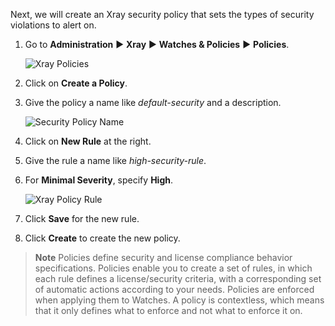 Next, we will create an Xray security policy that sets the types of security violations to alert on.

1. Go to **Administration** ► **Xray** ► **Watches & Policies** ► **Policies**.

   ![Xray Policies](../../../docs/images/xray-policies.png)

2. Click on **Create a Policy**.

3. Give the policy a name like _default-security_ and a description.

   ![Security Policy Name](../../../docs/images/security-policy-name.png)

4. Click on **New Rule** at the right.

5. Give the rule a name like _high-security-rule_.

6. For **Minimal Severity**, specify **High**.

   ![Xray Policy Rule](../../../docs/images/xray-policy-rule.png)

7. Click **Save** for the new rule.

8. Click **Create** to create the new policy.

> **Note** Policies define security and license compliance behavior specifications. Policies enable you to create a set of rules, in which each rule defines a license/security criteria, with a corresponding set of automatic actions according to your needs. Policies are enforced when applying them to Watches. A policy is contextless, which means that it only defines what to enforce and not what to enforce it on. 
